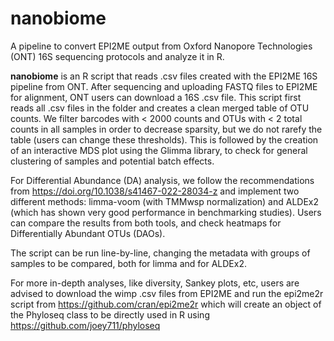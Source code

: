 # nanobiome
A pipeline to convert EPI2ME output from Oxford Nanopore Technologies (ONT) 16S sequencing protocols and analyze it in R.

**nanobiome** is an R script that reads .csv files created with the EPI2ME 16S pipeline from ONT.
After sequencing and uploading FASTQ files to EPI2ME for alignment, ONT users can download a 16S .csv file. This script first reads all .csv files in the folder and creates a clean merged table of OTU counts. We filter barcodes with < 2000 counts and OTUs with < 2 total counts in all samples in order to decrease sparsity, but we do not rarefy the table (users can change these thresholds). This is followed by the creation of an interactive MDS plot using the Glimma library, to check for general clustering of samples and potential batch effects.

For Differential Abundance (DA) analysis, we follow the recommendations from https://doi.org/10.1038/s41467-022-28034-z and implement two different methods: limma-voom (with TMMwsp normalization) and ALDEx2 (which has shown very good performance in benchmarking studies).
Users can compare the results from both tools, and check heatmaps for Differentially Abundant OTUs (DAOs).

The script can be run line-by-line, changing the metadata with groups of samples to be compared, both for limma and for ALDEx2.

For more in-depth analyses, like diversity, Sankey plots, etc, users are advised to download the wimp .csv files from EPI2ME and run the epi2me2r script from https://github.com/cran/epi2me2r which will create an object of the Phyloseq class to be directly used in R using https://github.com/joey711/phyloseq
